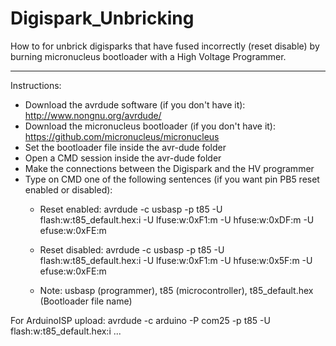 # Digispark_Unbricking

How to for unbrick digisparks that have fused incorrectly (reset disable) by burning micronucleus bootloader with a High Voltage Programmer.

-------------------------------------------------------------------------------------------------------------------------

Instructions:
  * Download the avrdude software (if you don't have it): http://www.nongnu.org/avrdude/
  * Download the micronucleus bootloader (if you don't have it): https://github.com/micronucleus/micronucleus
  * Set the bootloader file inside the avr-dude folder
  * Open a CMD session inside the avr-dude folder
  * Make the connections between the Digispark and the HV programmer
  * Type on CMD one of the following sentences (if you want pin PB5 reset enabled or disabled):
    - Reset enabled: avrdude -c usbasp -p t85 -U flash:w:t85_default.hex:i -U lfuse:w:0xF1:m -U hfuse:w:0xDF:m -U efuse:w:0xFE:m
    - Reset disabled: avrdude -c usbasp -p t85 -U flash:w:t85_default.hex:i -U lfuse:w:0xF1:m -U hfuse:w:0x5F:m -U efuse:w:0xFE:m

    - Note: usbasp (programmer), t85 (microcontroller), t85_default.hex (Bootloader file name)
    
For ArduinoISP upload: avrdude -c arduino -P com25 -p t85 -U flash:w:t85_default.hex:i ...

